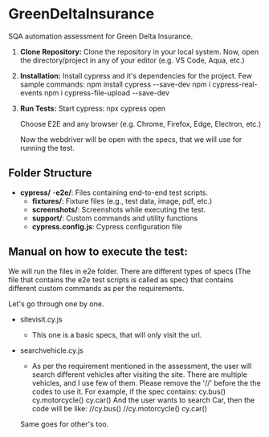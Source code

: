 # GreenDeltaInsurance
SQA automation assessment for Green Delta Insurance.


1. **Clone Repository:**
   Clone the repository in your local system.
   Now, open the directory/project in any of your editor (e.g. VS Code, Aqua, etc.)


2. **Installation:**
  Install cypress and it's dependencies for the project.
  Few sample commands:
  npm install cypress --save-dev
  npm i cypress-real-events
  npm i cypress-file-upload --save-dev

3. **Run Tests:**
    Start cypress:
    npx cypress open

    Choose E2E and any browser (e.g. Chrome, Firefox, Edge, Electron, etc.)

    Now the webdriver will be open with the specs, that we will use for running the test.

## Folder Structure

- **cypress/**
    -**e2e/**: Files containing end-to-end test scripts.
    - **fixtures/**: Fixture files (e.g., test data, image, pdf, etc.)
    - **screenshots/**: Screenshots while executing the test.
    - **support/**: Custom commands and utility functions
    - **cypress.config.js**: Cypress configuration file

## Manual on how to execute the test:
We will run the files in e2e folder. There are different types of specs (The file that contains the e2e test scripts is called as spec) that contains different custom commands as per the requirements.

Let's go through one by one.

- sitevisit.cy.js 
    - This one is a basic specs, that will only visit the url.

- searchvehicle.cy.js
    - As per the requirement mentioned in the assessment, the user will search different vehicles after visiting the site.
    There are multiple vehicles, and I use few of them. 
    Please remove the '//' before the the codes to use it.
    For example, if the spec contains:
        cy.bus()
        cy.motorcycle()
        cy.car()
    And the user wants to search Car, then the code will be like:
        //cy.bus()
        //cy.motorcycle()
        cy.car()

    Same goes for other's too.



